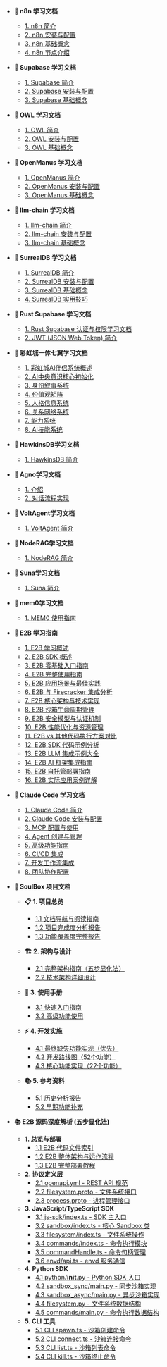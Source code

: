 - **📖 n8n 学习文档**
  - [1. n8n 简介](docs/n8n_intro.md)
  - [2. n8n 安装与配置](docs/n8n_install.md)
  - [3. n8n 基础概念](docs/n8n_basic-concepts.md)
  - [4. n8n 节点介绍](docs/n8n_nodes.md)

- **📖 Supabase 学习文档**
  - [1. Supabase 简介](docs/supabase_intro.md)
  - [2. Supabase 安装与配置](docs/supabase_install.md)
  - [3. Supabase 基础概念](docs/supabase_basic-concepts.md)

- **📖 OWL 学习文档**
  - [1. OWL 简介](docs/owl_intro.md)
  - [2. OWL 安装与配置](docs/owl_install.md)
  - [3. OWL 基础概念](docs/owl_basic-concepts.md)

- **📖 OpenManus 学习文档**
  - [1. OpenManus 简介](docs/openmanus_intro.md)
  - [2. OpenManus 安装与配置](docs/openmanus_install.md)
  - [3. OpenManus 基础概念](docs/openmanus_basic-concepts.md)

- **📖 llm-chain 学习文档**
  - [1. llm-chain 简介](docs/llm-chain_intro.md)
  - [2. llm-chain 安装与配置](docs/llm-chain_install.md)
  - [3. llm-chain 基础概念](docs/llm-chain_basic-concepts.md)  

- **📖 SurrealDB 学习文档**
  - [1. SurrealDB 简介](docs/surrealdb_intro.md)
  - [2. SurrealDB 安装与配置](docs/surrealdb_install.md)
  - [3. SurrealDB 基础概念](docs/surrealdb_basic-concepts.md)
  - [4. SurrealDB 实用技巧](docs/surrealdb_advanced-concepts.md)

- **📖 Rust Supabase 学习文档**
  - [1. Rust Supabase 认证与权限学习文档](docs/rust-supabase-auth-guide.md)
  - [2. JWT (JSON Web Token) 简介](docs/jwt_intro.md)


- **📖 彩虹城一体七翼学习文档**
  - [1. 彩虹城AI伴侣系统概述](docs/rainbowcity.md)
  - [2. AI中央意识核心初始化](docs/rainbowcity1.md)
  - [3. 身份叙事系统](docs/rainbowcity2.md)
  - [4. 价值观矩阵](docs/rainbowcity3.md)
  - [5. 人格信息系统](docs/rainbowcity4.md)
  - [6. 关系网络系统](docs/rainbowcity5.md)
  - [7. 能力系统](docs/rainbowcity6.md)
  - [8. AI技能系统](docs/rainbowcity7.md)


- **📖 HawkinsDB学习文档**
  - [1. HawkinsDB 简介](docs/hawkinsdb_intro.md)
  
- **📖 Agno学习文档**
  - [1. 介绍](docs/agno_intro.md)
  - [2. 对话流程实现](docs/agno_true.md)  
- **📖 VoltAgent学习文档**
  - [1. VoltAgent 简介](docs/voltagent_intro.md)

- **📖 NodeRAG学习文档**
  - [1. NodeRAG 简介](docs/nodrag_intro.md)

- **📖 Suna学习文档**
  - [1. Suna 简介](docs/suna_intro.md)

- **📖 mem0学习文档**
  - [1. MEM0 使用指南](docs/MEM0_使用指南.md)

- **📖 E2B 学习指南**
  - [1. E2B 学习概述](docs/README.md)
  - [2. E2B SDK 概述](docs/01_e2b_sdk_overview.md)
  - [3. E2B 零基础入门指南](docs/e2b_beginner_guide.md)
  - [4. E2B 完整使用指南](docs/e2b_comprehensive_guide.md)
  - [5. E2B 应用场景与最佳实践](docs/02_e2b_applications.md)
  - [6. E2B 与 Firecracker 集成分析](docs/03_e2b_firecracker_integration.md)
  - [7. E2B 核心架构与技术实现](docs/05_e2b_core_architecture.md)
  - [8. E2B 沙箱生命周期管理](docs/06_e2b_sandbox_lifecycle.md)
  - [9. E2B 安全模型与认证机制](docs/07_e2b_security_authentication.md)
  - [10. E2B 性能优化与资源管理](docs/08_e2b_performance_optimization.md)
  - [11. E2B vs 其他代码执行方案对比](docs/09_e2b_vs_alternatives.md)
  - [12. E2B SDK 代码示例分析](docs/04_code_examples.md)
  - [13. E2B LLM 集成示例大全](docs/10_e2b_llm_integrations.md)
  - [14. E2B AI 框架集成指南](docs/11_e2b_ai_frameworks.md)
  - [15. E2B 自托管部署指南](docs/12_e2b_self_hosting.md)
  - [16. E2B 实际应用案例详解](docs/13_e2b_real_world_applications.md)

- **📖 Claude Code 学习文档**
  - [1. Claude Code 简介](docs/claude-code_intro.md)
  - [2. Claude Code 安装与配置](docs/claude-code_install.md)
  - [3. MCP 配置与使用](docs/claude-code_mcp.md)
  - [4. Agent 创建与管理](docs/claude-code_agents.md)
  - [5. 高级功能指南](docs/claude-code_advanced.md)
  - [6. CI/CD 集成](docs/claude-code_cicd.md)
  - [7. 开发工作流集成](docs/claude-code_workflow.md)
  - [8. 团队协作配置](docs/claude-code_team.md)

- **🦀 SoulBox 项目文档**
  - **📋 1. 项目总览**
    - [1.1 文档导航与阅读指南](docs/soulbox_documentation_overview.md)
    - [1.2 项目完成度分析报告](docs/soulbox_completion_analysis.md)
    - [1.3 功能覆盖度完整报告](docs/soulbox_coverage_complete_report.md)
  
  - **🏗️ 2. 架构与设计**
    - [2.1 完整架构指南（五步显化法）](docs/soulbox_complete_guide.md)
    - [2.2 技术架构详细设计](docs/soulbox_architecture_design.md)
  
  - **🚀 3. 使用手册**
    - [3.1 快速入门指南](docs/soulbox_quickstart.md)
    - [3.2 高级功能使用](docs/soulbox_advanced_features.md)
  
  - **⚡ 4. 开发实施**
    - [4.1 最终缺失功能实现（优先）](docs/soulbox_final_missing_features.md)
    - [4.2 开发路线图（52个功能）](docs/soulbox_ultimate_development_guide.md)
    - [4.3 核心功能实现（22个功能）](docs/soulbox_complete_missing_features.md)
  
  - **📚 5. 参考资料**
    - [5.1 历史分析报告](docs/soulbox_gap_analysis_report.md)
    - [5.2 早期功能补充](docs/soulbox_missing_features.md)

- **📚 E2B 源码深度解析 (五步显化法)**
  - **1. 总览与部署**
    - [1.1 E2B 代码文件索引](docs/e2b_code_files_index.md)
    - [1.2 E2B 整体架构与运作流程](docs/e2b_architecture_flow.md)
    - [1.3 E2B 完整部署教程](docs/e2b_deployment_guide.md)
  - **2. 协议定义层**
    - [2.1 openapi.yml - REST API 规范](docs/e2b_openapi_yml.md)
    - [2.2 filesystem.proto - 文件系统接口](docs/e2b_filesystem_proto.md)
    - [2.3 process.proto - 进程管理接口](docs/e2b_process_proto.md)
  - **3. JavaScript/TypeScript SDK**
    - [3.1 js-sdk/index.ts - SDK 主入口](docs/e2b_js_sdk_index.md)
    - [3.2 sandbox/index.ts - 核心 Sandbox 类](docs/e2b_sandbox_index.md)
    - [3.3 filesystem/index.ts - 文件系统操作](docs/e2b_filesystem_index.md)
    - [3.4 commands/index.ts - 命令执行模块](docs/e2b_commands_index.md)
    - [3.5 commandHandle.ts - 命令句柄管理](docs/e2b_command_handle.md)
    - [3.6 envd/api.ts - envd 服务通信](docs/e2b_envd_api.md)
  - **4. Python SDK**
    - [4.1 python/__init__.py - Python SDK 入口](docs/e2b_python_init.md)
    - [4.2 sandbox_sync/main.py - 同步沙箱实现](docs/e2b_sandbox_sync.md)
    - [4.3 sandbox_async/main.py - 异步沙箱实现](docs/e2b_sandbox_async.md)
    - [4.4 filesystem.py - 文件系统数据结构](docs/e2b_python_filesystem.md)
    - [4.5 commands/main.py - 命令执行数据结构](docs/e2b_python_commands.md)
  - **5. CLI 工具**
    - [5.1 CLI spawn.ts - 沙箱创建命令](docs/e2b_cli_spawn.md)
    - [5.2 CLI connect.ts - 沙箱连接命令](docs/e2b_cli_connect.md)
    - [5.3 CLI list.ts - 沙箱列表命令](docs/e2b_cli_list.md)
    - [5.4 CLI kill.ts - 沙箱终止命令](docs/e2b_cli_kill.md)
